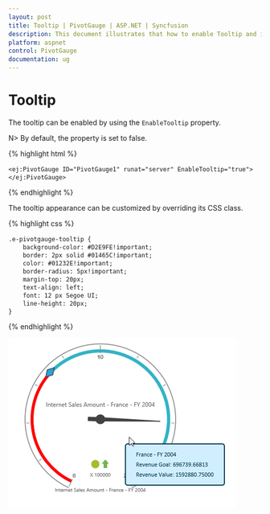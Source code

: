 ```yaml
---
layout: post
title: Tooltip | PivotGauge | ASP.NET | Syncfusion
description: This document illustrates that how to enable Tooltip and its customization in ASP.NET PivotGauge control
platform: aspnet
control: PivotGauge
documentation: ug
---
```


# Tooltip

The tooltip can be enabled by using the `EnableTooltip` property. 

N> By default, the property is set to false.

{% highlight html %}

    <ej:PivotGauge ID="PivotGauge1" runat="server" EnableTooltip="true">
    </ej:PivotGauge>

{% endhighlight  %}

The tooltip appearance can be customized by overriding its CSS class.

{% highlight css %}

    .e-pivotgauge-tooltip {
        background-color: #D2E9FE!important;
        border: 2px solid #01465C!important;
        color: #01232E!important;
        border-radius: 5px!important;
        margin-top: 20px;
        text-align: left;
        font: 12 px Segoe UI;
        line-height: 20px;
    }

{% endhighlight %}

![ASPNET PivotGauge Tooltip TooltipImage](Tooltip_images/Tooltip.png) 
